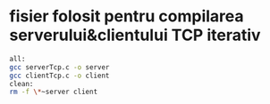 # fisier folosit pentru compilarea serverului&clientului TCP iterativ

```bash
all:
gcc serverTcp.c -o server
gcc clientTcp.c -o client
clean:
rm -f \*~server client
```
